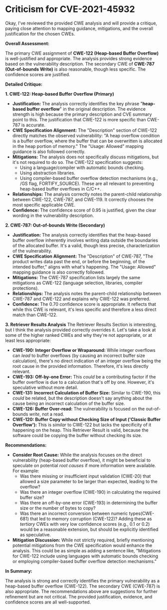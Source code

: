 # Criticism for CVE-2021-45932

Okay, I've reviewed the provided CWE analysis and will provide a critique, paying close attention to mapping guidance, mitigations, and the overall justification for the chosen CWEs.

**Overall Assessment:**

The primary CWE assignment of **CWE-122 (Heap-based Buffer Overflow)** is well-justified and appropriate. The analysis provides strong evidence based on the vulnerability description. The secondary CWE of **CWE-787 (Out-of-bounds Write)** is also reasonable, though less specific. The confidence scores are justified.

**Detailed Critique:**

**1. CWE-122: Heap-based Buffer Overflow (Primary)**

*   **Justification:** The analysis correctly identifies the key phrase "**heap-based buffer overflow**" in the original description.  The evidence strength is high because the primary description and CVE summary point to this.  The justification that CWE-122 is more specific than CWE-787 is accurate.
*   **CWE Specification Alignment:** The "Description" section of CWE-122 directly matches the observed vulnerability: "A heap overflow condition is a buffer overflow, where the buffer that can be overwritten is allocated in the heap portion of memory." The "Usage: Allowed" mapping guidance is also followed correctly.
*   **Mitigations:** The analysis does not specifically discuss mitigations, but it's not required to do so. The CWE-122 specification suggests:
    *   Using a language/compiler with automatic bounds checking.
    *   Using abstraction libraries.
    *   Using compiler-based buffer overflow detection mechanisms (e.g., /GS flag, FORTIFY_SOURCE).  These are all relevant to preventing heap-based buffer overflows in C/C++.
*   **Relationships:** The analysis correctly notes the parent-child relationship between CWE-122, CWE-787, and CWE-119. It correctly chooses the most specific applicable CWE.
*   **Confidence:** The confidence score of 0.95 is justified, given the clear wording in the vulnerability description.

**2. CWE-787: Out-of-bounds Write (Secondary)**

*   **Justification:** The analysis correctly identifies that the heap-based buffer overflow inherently involves writing data outside the boundaries of the allocated buffer.  It's a valid, though less precise, characterization of the vulnerability.
*   **CWE Specification Alignment:** The "Description" of CWE-787, "The product writes data past the end, or before the beginning, of the intended buffer," aligns with what's happening. The "Usage: Allowed" mapping guidance is also correctly followed.
*   **Mitigations:**  The CWE-787 specification lists largely the same mitigations as CWE-122 (language selection, libraries, compiler protections).
*   **Relationships:**  The analysis notes the parent-child relationship between CWE-787 and CWE-122 and explains why CWE-122 was preferred.
*   **Confidence:** The 0.70 confidence score is appropriate. It reflects that while this CWE is relevant, it's less specific and therefore a less direct match than CWE-122.

**3. Retriever Results Analysis**
The Retriever Results Section is interesting, but I think the analysis provided correctly overrides it. Let's take a look at some of the higher ranked CWEs and why they're not appropriate, or at least less appropriate:

*   **CWE-190: Integer Overflow or Wraparound:** While integer overflows can *lead* to buffer overflows (by causing an incorrect buffer size calculation), there's no direct indication of an integer overflow being the root cause in the provided information.  Therefore, it's less directly relevant.
*   **CWE-193: Off-by-one Error:** This *could* be a contributing factor if the buffer overflow is due to a calculation that's off by one. However, it's speculative without more detail.
*   **CWE-131: Incorrect Calculation of Buffer Size:** Similar to CWE-190, this *could* be related, but the description doesn't say anything about the cause being an incorrect calculation of the buffer size.
*   **CWE-126: Buffer Over-read:** The vulnerability is focused on the out-of-bounds *write*, not a read.
*   **CWE-120: Buffer Copy without Checking Size of Input ('Classic Buffer Overflow'):** This is *similar* to CWE-122 but lacks the specificity of it happening on the heap. This Retriever Result is valid, because the software could be copying the buffer without checking its size.

**Recommendations:**

*   **Consider Root Cause:** While the analysis focuses on the direct vulnerability (heap-based buffer overflow), it might be beneficial to speculate on potential *root causes* if more information were available. For example:
    *   Was there missing or insufficient input validation (CWE-20) that allowed a size parameter to be larger than expected, leading to the overflow?
    *   Was there an integer overflow (CWE-190) in calculating the required buffer size?
    *   Was there an off-by-one error (CWE-193) in determining the buffer size or the number of bytes to copy?
    *   Was there an incorrect conversion between numeric types(CWE-681) that led to memory corruption (CWE-122)?
    Adding these as *tertiary* CWEs with very low confidence scores (e.g., 0.1 or 0.2) would be a reasonable extension, but should be explicitly identified as speculative.
*   **Mitigation Discussion:** While not strictly required, briefly mentioning potential mitigations from the CWE specification would enhance the analysis. This could be as simple as adding a sentence like, "Mitigations for CWE-122 include using languages with automatic bounds checking or employing compiler-based buffer overflow detection mechanisms."

**In Summary:**

The analysis is strong and correctly identifies the primary vulnerability as a heap-based buffer overflow (CWE-122). The secondary CWE (CWE-787) is also appropriate. The recommendations above are suggestions for further refinement but are not critical. The provided justification, evidence, and confidence scores are all well-supported.